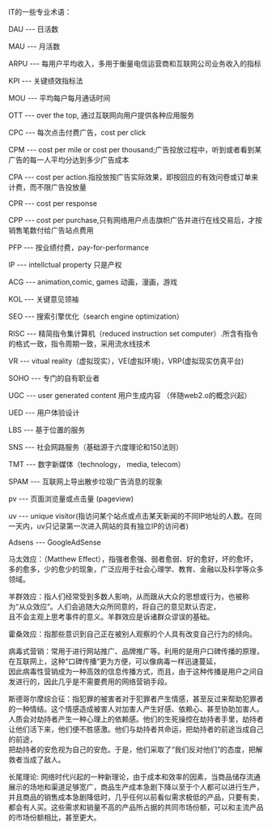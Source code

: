 

IT的一些专业术语： 

DAU --- 日活数

MAU --- 月活数

ARPU --- 每用户平均收入，多用于衡量电信运营商和互联网公司业务收入的指标

KPI --- 关键绩效指标法

MOU --- 平均每户每月通话时间

OTT --- over the top, 通过互联网向用户提供各种应用服务  

CPC --- 每次点击付费广告，cost per click  

CPM --- cost per mile or cost per thousand;广告投放过程中，听到或者看到某广告的每一人平均分达到多少广告成本  

CPA --- cost per action.指投放按广告实际效果，即按回应的有效问卷或订单来计费，而不限广告投放量  

CPR --- cost per response 

CPP --- cost per purchase,只有网络用户点击旗帜广告并进行在线交易后，才按销售笔数付给广告站点费用  

PFP --- 按业绩付费，pay-for-performance  

IP  --- intellctual property 只是产权 

ACG --- animation,comic, games 动画，漫画，游戏  

KOL --- 关键意见领袖  

SEO --- 搜索引擎优化（search engine optimization） 

RISC --- 精简指令集计算机（reduced instruction set computer）.所含有指令的格式一致，指令周期一致，采用流水线技术  

VR   --- vitual reality（虚拟现实），VE(虚拟环境)，VRP(虚拟现实仿真平台)  

SOHO  --- 专门的自有职业者 

UGC   --- user generated content 用户生成内容 （伴随web2.o的概念兴起）

UED  --- 用户体验设计 

LBS  --- 基于位置的服务

SNS  --- 社会网路服务（基础源于六度理论和150法则）

TMT  --- 数字新媒体（technology， media, telecom） 

SPAM  --- 互联网上导出散步垃圾广告消息的现象  

pv    --- 页面浏览量或点击量 (pageview)

uv    --- unique visitor(指访问某个站点或点击某天新闻的不同IP地址的人数。在同一天内，uv只记录第一次进入网站的具有独立IP的访问者) 

Adsens  --- GoogleAdSense

马太效应：（Matthew Effect），指强者愈强、弱者愈弱、好的愈好，坏的愈坏，多的愈多，少的愈少的现象，广泛应用于社会心理学、教育、金融以及科学等众多领域。  

羊群效应：指人们经常受到多数人影响，从而跟从大众的思想或行为，也被称为“从众效应”。人们会追随大众所同意的，将自己的意见默认否定，    
且不会主观上思考事件的意义。羊群效应是诉诸群众谬误的基础。  

霍桑效应：指那些意识到自己正在被别人观察的个人具有改变自己行为的倾向。  

病毒式营销：常用于进行网站推广、品牌推广等。利用的是用户口碑传播的原理，在互联网上，这种“口碑传播”更为方便，可以像病毒一样迅速蔓延，   
因此病毒性营销成为一种高效的信息传播方式，而且，由于这种传播是用户之间自发进行的，因此几乎是不需要费用的网络营销手段。  
 
斯德哥尔摩综合征：指犯罪的被害者对于犯罪者产生情感，甚至反过来帮助犯罪者的一种情结。这个情感造成被害人对加害人产生好感、依赖心、甚至协助加害人。    
人质会对劫持者产生一种心理上的依赖感。他们的生死操控在劫持者手里，劫持者让他们活下来，他们便不胜感激。他们与劫持者共命运，把劫持者的前途当成自己的前途，  
把劫持者的安危视为自己的安危。于是，他们采取了“我们反对他们”的态度，把解救者当成了敌人。

长尾理论: 网络时代兴起的一种新理论，由于成本和效率的因素，当商品储存流通展示的场地和渠道足够宽广，商品生产成本急剧下降以至于个人都可以进行生产，  
并且商品的销售成本急剧降低时，几乎任何以前看似需求极低的产品，只要有卖，都会有人买。这些需求和销量不高的产品所占据的共同市场份额，可以和主流产品的市场份额相比，甚至更大。  



